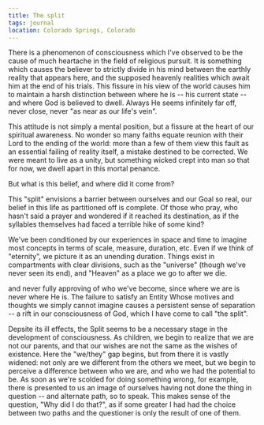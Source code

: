 ```yaml
---
title: The split
tags: journal
location: Colorado Springs, Colorado
---
```


There is a phenomenon of consciousness which I've observed to be the
cause of much heartache in the field of religious pursuit.  It is
something which causes the believer to strictly divide in his mind
between the earthly reality that appears here, and the supposed heavenly
realities which await him at the end of his trials.  This fissure in his
view of the world causes him to maintain a harsh distinction between
where he is -- his current state -- and where God is believed to dwell.
Always He seems infinitely far off, never close, never "as near as our
life's vein".

This attitude is not simply a mental position, but a fissure at the
heart of our spiritual awareness.  No wonder so many faiths equate
reunion with their Lord to the ending of the world: more than a few of
them view this fault as an essential failing of reality itself, a
mistake destined to be corrected.  We were meant to live as a unity, but
something wicked crept into man so that for now, we dwell apart in this
mortal penance.

But what is this belief, and where did it come from?

This "split" envisions a barrier between ourselves and our Goal so real,
our belief in this life as partitioned off is complete.  Of those who
pray, who hasn't said a prayer and wondered if it reached its
destination, as if the syllables themselves had faced a terrible hike of
some kind?

We've been conditioned by our experiences in space and time to imagine
most concepts in terms of scale, measure, duration, etc.  Even if we
think of "eternity", we picture it as an unending duration.  Things
exist in compartments with clear divisions, such as the "universe"
(though we've never seen its end), and "Heaven" as a place we go to
after we die.

and never fully approving of who we've become, since where we are is
never where He is.  The failure to satisfy an Entity Whose motives and
thoughts we simply cannot imagine causes a persistent sense of
separation -- a rift in our consciousness of God, which I have come to
call "the split".

Depsite its ill effects, the Split seems to be a necessary stage in the
development of consciousness.  As children, we begin to realize that we
are not our parents, and that our wishes are not the same as the wishes
of existence.  Here the "we/they" gap begins, but from there it is
vastly widened: not only are we different from the others we meet, but
we begin to perceive a difference between who we are, and who we had the
potential to be.  As soon as we're scolded for doing something wrong,
for example, there is presented to us an image of ourselves having not
done the thing in question -- and alternate path, so to speak.  This
makes sense of the question, "Why did I do that?", as if some greater I
had had the choice between two paths and the questioner is only the
result of one of them.


